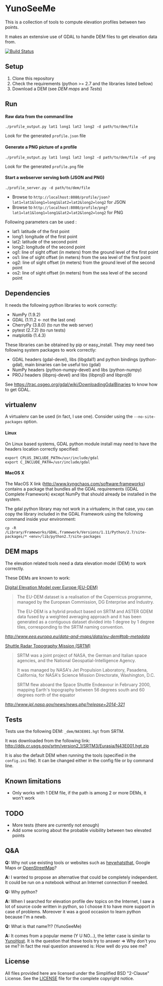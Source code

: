 YunoSeeMe
=========

This is a collection of tools to compute elevation profiles between two points.

It makes an extensive use of GDAL to handle DEM files to get elevation data from.

[![Build
Status](https://travis-ci.org/superbob/YunoSeeMe.svg?branch=master)](https://travis-ci.org/superbob/YunoSeeMe)

Setup
-----

 1. Clone this repository
 2. Check the requirements (python >= 2.7 and the libraries listed bellow)
 3. Download a DEM (see _DEM maps_ and _Tests_)

Run
---

#### Raw data from the command line

    ./profile_output.py lat1 long1 lat2 long2 -d path/to/dem/file

Look for the generated `profile.json` file

#### Generate a PNG picture of a profile

    ./profile_output.py lat1 long1 lat2 long2 -d path/to/dem/file -of png

Look for the generated `profile.png` file

#### Start a webserver serving both (JSON and PNG)

    ./profile_server.py -d path/to/dem/file

 * Browse to `http://localhost:8080/profile/json?lat1=lat1&long1=long1&lat2=lat2&long2=long2` for JSON
 * Browse to `http://localhost:8080/profile/png?lat1=lat1&long1=long1&lat2=lat2&long2=long2` for PNG

Following parameters can be used : 

* lat1: latitude of the first point
* long1: longitude of the first point
* lat2: latitude of the second point
* long2: longitude of the second point
* og1: line of sight offset (in meters) from the ground level of the first point
* os1: line of sight offset (in meters) from the sea level of the first point
* og2: line of sight offset (in meters) from the ground level of the second point
* os2: line of sight offset (in meters) from the sea level of the second point

Dependencies
------------

It needs the following python libraries to work correctly:

 * NumPy (1.9.2)
 * GDAL (1.11.2 <- not the last one)
 * CherryPy (3.8.0) (to run the web server)
 * pytest (2.7.2) (to run tests)
 * matplotlib (1.4.3)

These libraries can be obtained by pip or easy\_install. They _may_ need two following system packages to work correctly:

 * GDAL headers (gdal-devel), libs (libgdal1) and python bindings (python-gdal), main binaries can be useful too (gdal)
 * NumPy headers (python-numpy-devel) and libs (python-numpy)
 * PROJ headers (libproj-devel) and libs (libproj0 and libproj9)

See https://trac.osgeo.org/gdal/wiki/DownloadingGdalBinaries to know how to get GDAL.

virtualenv
----------

A virtualenv can be used (in fact, I use one). Consider using the `--no-site-packages` option.

#### Linux

On Linux based systems, GDAL python module install may need to have the headers location correctly specified:

    export CPLUS_INCLUDE_PATH=/usr/include/gdal
    export C_INCLUDE_PATH=/usr/include/gdal

#### MacOS X

The MacOS X link (http://www.kyngchaos.com/software:frameworks) contains a package that bundles all the GDAL requirements (GDAL Complete Framework) except NumPy that should already be installed in the system.

The gdal python library may not work in a virtualenv, in that case,
you can copy the library included in the GDAL Framework using the following command inside your environment:

    cp -R /Library/Frameworks/GDAL.framework/Versions/1.11/Python/2.7/site-packages/* <env>/lib/python2.7/site-packages

DEM maps
--------

The elevation related tools need a data elevation model (DEM) to work correctly.

These DEMs are known to work:

[Digital Elevation Model over Europe (EU-DEM)](http://www.eea.europa.eu/data-and-maps/data/eu-dem)

> The EU-DEM dataset is a realisation of the Copernicus programme, managed by the European Commission, DG Enterprise and Industry.
>
> The EU-DEM is a hybrid product based on SRTM and ASTER GDEM data fused by a weighted averaging approach and it has been generated as a contiguous dataset divided into 1 degree by 1 degree tiles, corresponding to the SRTM naming convention.

_http://www.eea.europa.eu/data-and-maps/data/eu-dem#tab-metadata_

[Shuttle Radar Topography Mission (SRTM)](http://www2.jpl.nasa.gov/srtm/)

> SRTM was a joint project of NASA, the German and Italian space agencies, and the National Geospatial-Intelligence Agency.
>
> It was managed by NASA's Jet Propulsion Laboratory, Pasadena, California, for NASA's Science Mission Directorate, Washington, D.C.
>
> SRTM flew aboard the Space Shuttle Endeavour in February 2000, mapping Earth's topography between 56 degrees south and 60 degrees north of the equator

_http://www.jpl.nasa.gov/news/news.php?release=2014-321_

Tests
-----

Tests use the following DEM: `_dem/N43E001.hgt` from SRTM.

It was downloaded from the following link: http://dds.cr.usgs.gov/srtm/version2_1/SRTM3/Eurasia/N43E001.hgt.zip

It is also the default DEM when running the tools (specified in the `config.ini` file). It can be changed either in the config file or by command line.

Known limitations
-----------------

 * Only works with 1 DEM file, if the path is among 2 or more DEMs, it won't work

TODO
----

 * More tests (there are currently not enough)
 * Add some scoring about the probable visibility between two elevated points

Q&A
---

**Q:** Why not use existing tools or websites such as [heywhatsthat](http://www.heywhatsthat.com/), Google Maps or [OpenStreetMap](https://www.openstreetmap.org/)?

**A:** I wanted to propose an alternative that could be completely independent. It could be run on a notebook without an Internet connection if needed.

**Q:** Why python?

**A:** When I searched for elevation profile dev topics on the Internet, I saw a lot of source code written in python, so I choose it to have more support in case of problems. Moreover it was a good occasion to learn python because I'm a newb.

**Q:** What is that name?!? (YunoSeeMe)

**A:** It comes from a popular meme (Y U NO...), the letter case is similar to [YunoHost](https://yunohost.org/). It is the question that these tools try to answer => Why don't you se me? In fact the real question answered is: How well do you see me?

License
-------

All files provided here are licensed under the Simplified BSD "2-Clause" License. See the [LICENSE](LICENSE) file for the complete copyright notice.
